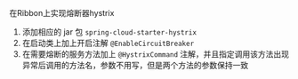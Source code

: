 在Ribbon上实现熔断器hystrix

1. 添加相应的 jar 包 `spring-cloud-starter-hystrix`
2. 在启动类上加上开启注解 `@EnableCircuitBreaker `
3. 在需要熔断的服务方法加上 `@HystrixCommand` 注解，并且指定调用该方法出现异常后调用的方法名，参数不用写，但是两个方法的参数保持一致
